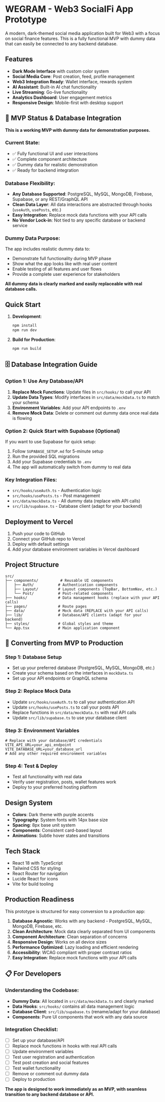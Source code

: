 # WEGRAM - Web3 SocialFi App Prototype

A modern, dark-themed social media application built for Web3 with a focus on social finance features. This is a fully functional MVP with dummy data that can easily be connected to any backend database.

## Features

- **Dark Mode Interface** with custom color system
- **Social Media Core**: Post creation, feed, profile management
- **Web3 Integration Ready**: Wallet interface, rewards system
- **AI Assistant**: Built-in AI chat functionality  
- **Live Streaming**: Go-live functionality
- **Analytics Dashboard**: User engagement metrics
- **Responsive Design**: Mobile-first with desktop support

## 🚀 MVP Status & Database Integration

**This is a working MVP with dummy data for demonstration purposes.**

### Current State:
- ✅ Fully functional UI and user interactions
- ✅ Complete component architecture
- ✅ Dummy data for realistic demonstration
- ✅ Ready for backend integration

### Database Flexibility:
- **Any Database Supported**: PostgreSQL, MySQL, MongoDB, Firebase, Supabase, or any REST/GraphQL API
- **Clean Data Layer**: All data interactions are abstracted through hooks (`useAuth`, `usePosts`, etc.)
- **Easy Integration**: Replace mock data functions with your API calls
- **No Vendor Lock-in**: Not tied to any specific database or backend service

### Dummy Data Purpose:
The app includes realistic dummy data to:
- Demonstrate full functionality during MVP phase
- Show what the app looks like with real user content
- Enable testing of all features and user flows
- Provide a complete user experience for stakeholders

**All dummy data is clearly marked and easily replaceable with real database calls.**

## Quick Start

1. **Development**:
   ```bash
   npm install
   npm run dev
   ```

2. **Build for Production**:
   ```bash
   npm run build
   ```

## 🗄️ Database Integration Guide

### Option 1: Use Any Database/API
1. **Replace Mock Functions**: Update files in `src/hooks/` to call your API
2. **Update Data Types**: Modify interfaces in `src/data/mockData.ts` to match your schema
3. **Environment Variables**: Add your API endpoints to `.env`
4. **Remove Mock Data**: Delete or comment out dummy data once real data is flowing

### Option 2: Quick Start with Supabase (Optional)
If you want to use Supabase for quick setup:
1. Follow `SUPABASE_SETUP.md` for 5-minute setup
2. Run the provided SQL migrations
3. Add your Supabase credentials to `.env`
4. The app will automatically switch from dummy to real data

### Key Integration Files:
- `src/hooks/useAuth.ts` - Authentication logic
- `src/hooks/usePosts.ts` - Post management
- `src/data/mockData.ts` - All dummy data (replace with API calls)
- `src/lib/supabase.ts` - Database client (adapt for your backend)

## Deployment to Vercel

1. Push your code to GitHub
2. Connect your GitHub repo to Vercel
3. Deploy with default settings
4. Add your database environment variables in Vercel dashboard

## Project Structure

```
src/
├── components/          # Reusable UI components
│   ├── Auth/           # Authentication components
│   ├── Layout/         # Layout components (TopBar, BottomNav, etc.)
│   └── Post/           # Post-related components
├── hooks/              # Data management hooks (replace with your API calls)
├── pages/              # Route pages
├── data/               # Mock data (REPLACE with your API calls)
├── lib/                # Database/API clients (adapt for your backend)
├── styles/             # Global styles and theme
└── App.tsx             # Main application component
```

## 🔄 Converting from MVP to Production

### Step 1: Database Setup
- Set up your preferred database (PostgreSQL, MySQL, MongoDB, etc.)
- Create your schema based on the interfaces in `mockData.ts`
- Set up your API endpoints or GraphQL schema

### Step 2: Replace Mock Data
- Update `src/hooks/useAuth.ts` to call your authentication API
- Update `src/hooks/usePosts.ts` to call your posts API  
- Replace functions in `src/data/mockData.ts` with real API calls
- Update `src/lib/supabase.ts` to use your database client

### Step 3: Environment Variables
```env
# Replace with your database/API credentials
VITE_API_URL=your_api_endpoint
VITE_DATABASE_URL=your_database_url
# Add any other required environment variables
```

### Step 4: Test & Deploy
- Test all functionality with real data
- Verify user registration, posts, wallet features work
- Deploy to your preferred hosting platform

## Design System

- **Colors**: Dark theme with purple accents
- **Typography**: System fonts with 14px base size
- **Spacing**: 8px base unit system  
- **Components**: Consistent card-based layout
- **Animations**: Subtle hover states and transitions

## Tech Stack

- React 18 with TypeScript
- Tailwind CSS for styling
- React Router for navigation
- Lucide React for icons
- Vite for build tooling

## Production Readiness

This prototype is structured for easy conversion to a production app:

1. **Database Agnostic**: Works with any backend - PostgreSQL, MySQL, MongoDB, Firebase, etc.
2. **Clean Architecture**: Mock data clearly separated from UI components
2. **Component Architecture**: Clean separation of concerns
3. **Responsive Design**: Works on all device sizes
4. **Performance Optimized**: Lazy loading and efficient rendering
5. **Accessibility**: WCAG compliant with proper contrast ratios
6. **Easy Integration**: Replace mock functions with your API calls

## 📋 For Developers

### Understanding the Codebase:
- **Dummy Data**: All located in `src/data/mockData.ts` and clearly marked
- **Data Hooks**: `src/hooks/` contains all data management logic
- **Database Client**: `src/lib/supabase.ts` (rename/adapt for your database)
- **Components**: Pure UI components that work with any data source

### Integration Checklist:
- [ ] Set up your database/API
- [ ] Replace mock functions in hooks with real API calls
- [ ] Update environment variables
- [ ] Test user registration and authentication
- [ ] Test post creation and social features
- [ ] Test wallet functionality
- [ ] Remove or comment out dummy data
- [ ] Deploy to production

**The app is designed to work immediately as an MVP, with seamless transition to any backend database or API.**